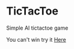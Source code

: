 # TicTacToe
Simple AI tictactoe game

You can't win try it [Here](https://embed.plnkr.co/ogp0zuHZIpUuKB5dWE4O/)
